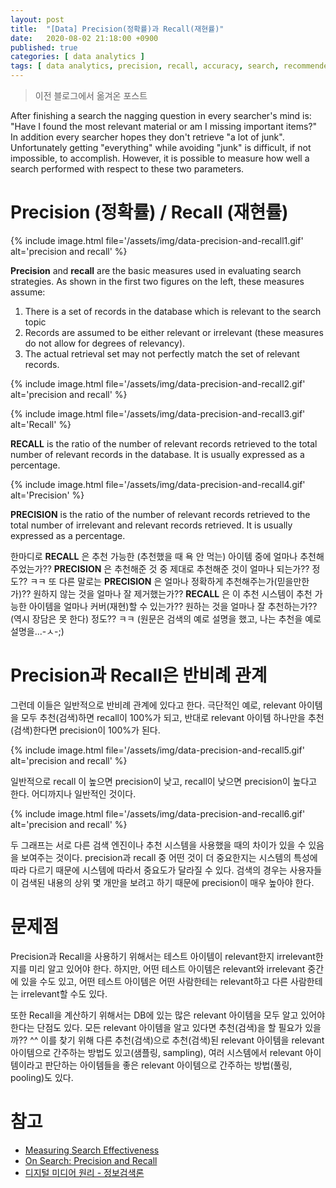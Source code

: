 ```yaml
---
layout: post
title:  "[Data] Precision(정확률)과 Recall(재현률)"
date:   2020-08-02 21:18:00 +0900
published: true
categories: [ data analytics ]
tags: [ data analytics, precision, recall, accuracy, search, recommender system ]
---
```


> 이전 블로그에서 옮겨온 포스트

After finishing a search the nagging question in every searcher's mind is: "Have I found the most relevant material or am I missing important items?"
In addition every searcher hopes they don't retrieve "a lot of junk".
Unfortunately getting "everything" while avoiding "junk" is difficult, if not impossible, to accomplish. However, it is possible to measure how well a search performed with respect to these two parameters.


# Precision (정확률) / Recall (재현률)

{% include image.html file='/assets/img/data-precision-and-recall1.gif' alt='precision and recall' %}

**Precision** and **recall** are the basic measures used in evaluating search strategies.
As shown in the first two figures on the left, these measures assume:

1. There is a set of records in the database which is relevant to the search topic
2. Records are assumed to be either relevant or irrelevant (these measures do not allow for degrees of relevancy).
3. The actual retrieval set may not perfectly match the set of relevant records.

{% include image.html file='/assets/img/data-precision-and-recall2.gif' alt='precision and recall' %}

{% include image.html file='/assets/img/data-precision-and-recall3.gif' alt='Recall' %}

**RECALL** is the ratio of the number of relevant records retrieved to the total number of relevant records in the database. It is usually expressed as a percentage.

{% include image.html file='/assets/img/data-precision-and-recall4.gif' alt='Precision' %}

**PRECISION** is the ratio of the number of relevant records retrieved to the total number of irrelevant and relevant records retrieved. It is usually expressed as a percentage.

한마디로 **RECALL** 은 추천 가능한 (추천했을 때 욕 안 먹는) 아이템 중에 얼마나 추천해주었는가?? **PRECISION** 은 추천해준 것 중 제대로 추천해준 것이 얼마나 되는가?? 정도?? ㅋㅋ 또 다른 말로는 **PRECISION** 은 얼마나 정확하게 추천해주는가(믿을만한가)?? 원하지 않는 것을 얼마나 잘 제거했는가?? **RECALL** 은 이 추천 시스템이 추천 가능한 아이템을 얼마나 커버(재현)할 수 있는가?? 원하는 것을 얼마나 잘 추천하는가?? (역시 장담은 못 한다) 정도?? ㅋㅋ
(원문은 검색의 예로 설명을 했고, 나는 추천을 예로 설명을...-ㅅ-;)


# Precision과 Recall은 반비례 관계

그런데 이들은 일반적으로 반비례 관계에 있다고 한다. 극단적인 예로, relevant 아이템을 모두 추천(검색)하면 recall이 100%가 되고, 반대로 relevant 아이템 하나만을 추천(검색)한다면 precision이 100%가 된다.

{% include image.html file='/assets/img/data-precision-and-recall5.gif' alt='precision and recall' %}

일반적으로 recall 이 높으면 precision이 낮고, recall이 낮으면 precision이 높다고 한다. 어디까지나 일반적인 것이다.

{% include image.html file='/assets/img/data-precision-and-recall6.gif' alt='precision and recall' %}

두 그래프는 서로 다른 검색 엔진이나 추천 시스템을 사용했을 때의 차이가 있을 수 있음을 보여주는 것이다. precision과 recall 중 어떤 것이 더 중요한지는 시스템의 특성에 따라 다르기 때문에 시스템에 따라서 중요도가 달라질 수 있다. 검색의 경우는 사용자들이 검색된 내용의 상위 몇 개만을 보려고 하기 때문에 precision이 매우 높아야 한다.


# 문제점

Precision과 Recall을 사용하기 위해서는 테스트 아이템이 relevant한지 irrelevant한지를 미리 알고 있어야 한다. 하지만, 어떤 테스트 아이템은 relevant와 irrelevant 중간에 있을 수도 있고, 어떤 테스트 아이템은 어떤 사람한테는 relevant하고 다른 사람한테는 irrelevant할 수도 있다.

또한 Recall을 계산하기 위해서는 DB에 있는 많은 relevant 아이템을 모두 알고 있어야 한다는 단점도 있다. 모든 relevant 아이템을 알고 있다면 추천(검색)을 할 필요가 있을까?? ^^ 이를 찾기 위해 다른 추천(검색)으로 추천(검색)된 relevant 아이템을 relevant 아이템으로 간주하는 방법도 있고(샘플링, sampling), 여러 시스템에서 relevant 아이템이라고 판단하는 아이템들을 좋은 relevant 아이템으로 간주하는 방법(풀링, pooling)도 있다.


# 참고

 - [Measuring Search Effectiveness](http://www.hsl.creighton.edu/hsl/Searching/Recall-Precision.html)
 - [On Search: Precision and Recall](http://www.tbray.org/ongoing/When/200x/2003/06/22/PandR)
 - [디지털 미디어 원리 - 정보검색론](http://psyoblade.egloos.com/2690544)

